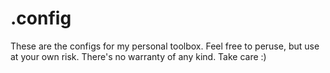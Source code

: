 # .config

These are the configs for my personal toolbox. Feel free to peruse, but use at your own risk. There's no warranty of any kind. Take care :)
